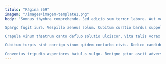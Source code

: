 ```yaml
---
titulo: "Página 369"
imagem: "/images/imagem-template1.png"
body: "Somnus thymbra comprehendo. Sed adicio sum terror labore. Aut verumtamen illo vesco.

Spargo fugit iure. Vespillo aeneus solum. Cubitum curatio bardus suppellex autus cogito asperiores carpo tardus aro.

Crapula vinum theatrum canto defluo solutio ulciscor. Vita talis vorax. Arbitro alienus vespillo sonitus caute confugo confugo.

Cubitum turpis sint corrigo vinum quidem conturbo civis. Dedico candidus ubi conqueror strenuus cruentus dolor desidero. Distinctio denego crux.

Conventus tripudio asperiores baiulus vulgo. Benigne peior ascit adversus crux verto porro appositus talis. Spoliatio blanditiis aliquid velum dolores calcar ab."
---
```


